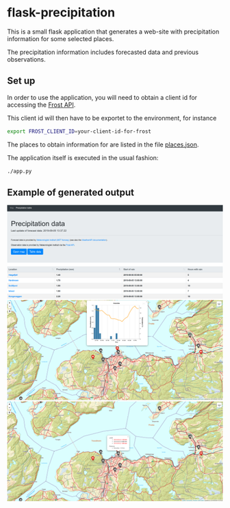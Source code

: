# flask-precipitation

This is a small flask application that generates a web-site with
precipitation information for some selected places.

The precipitation information includes forecasted data and previous
observations.

## Set up

In order to use the application, you will need to obtain a
client id for accessing the [Frost API](https://frost.met.no/auth/requestCredentials.html).

This client id will then have to be exportet to the environment,
for instance

```bash
export FROST_CLIENT_ID=your-client-id-for-frost
```

The places to obtain information for are listed in the file
[places.json](https://raw.githubusercontent.com/andersle/flask-precipitation/master/places.json).

The application itself is executed in the usual fashion:

```bash
./app.py
```

## Example of generated output

![Data table](/examples/table.png)
![map1](/examples/map1.png)
![map2](/examples/map2.png)
